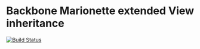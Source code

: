 # Backbone Marionette extended View inheritance

[![Build Status](https://travis-ci.org/robmoorman/backbone-inheritance.svg)](http://travis-ci.org/robmoorman/backbone-inheritance.svg)
